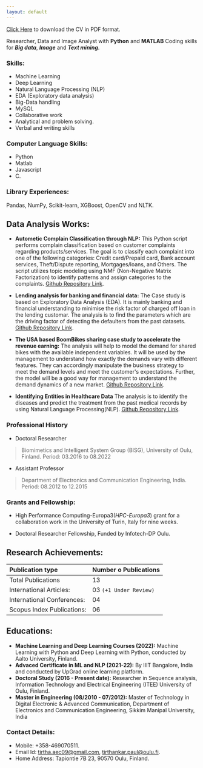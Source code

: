 ```yaml
---
layout: default
---
```


[Click Here](https://github.com/TirthankarPaul/portfolio/blob/master/assets/img/CV_Tirthankar%20Paul.pdf) to download the CV in PDF format.


Researcher, Data and Image Analyst with **Python** and **MATLAB** Coding skills for **_Big data_**, **_Image_** and **_Text mining_**. 


### Skills:

* Machine Learning
* Deep Learning
* Natural Language Processing (NLP)
* EDA (Exploratory data analysis)
* Big-Data handling
* MySQL
* Collaborative work
* Analytical and problem solving. 
* Verbal and writing skills

### Computer Language Skills:

* Python                                       
* Matlab
* Javascript                                   
* C.

### Library Experiences:   
Pandas, NumPy, Scikit-learn, XGBoost, OpenCV and NLTK.

## Data Analysis Works:
* **Autometic Complain Classification through NLP:** This Python script performs complain classification based on customer complaints regarding products/services. The goal is to classify each complaint into one of the following categories: Credit card/Prepaid card, Bank account services, Theft/Dispute reporting, Mortgages/loans, and Others. The script utilizes topic modeling using NMF (Non-Negative Matrix Factorization) to identify patterns and assign categories to the complaints. 
[Github Repository Link](https://github.com/TirthankarPaul/Complain_Classification.git).

* **Lending analysis for banking and financial data:** The Case study is based on Exploratory Data Analysis (EDA). It is mainly banking and financial understanding to minimise the risk factor of charged off loan in the lending customar. The analysis is to find the parameters which are the driving factor of detecting the defaulters from the past datasets.
[Github Repository Link](https://github.com/TirthankarPaul/LCCS.git).

* **The USA based BoomBikes sharing case study to accelerate the revenue earning:** The analysis will help to model the demand for shared bikes with the available independent variables. It will be used by the management to understand how exactly the demands vary with different features. They can accordingly manipulate the business strategy to meet the demand levels and meet the customer's expectations. Further, the model will be a good way for management to understand the demand dynamics of a new market.
[Github Repository Link](https://github.com/TirthankarPaul/TPassignment_BS.git). 

* **Identifying Entities in Healthcare Data** The analysis is to identify the diseases and predict the treatment from the past medical records by using Natural Language Processing(NLP).
[Github Repository Link](https://github.com/TirthankarPaul/Healthcare.git). 

### Professional History 
* Doctoral Researcher 
> Biomimetics and Intelligent System Group (BISG), University of Oulu, Finland. 
> Period: 03.2016 to 08.2022
* Assistant Professor  
> Department of Electronics and Communication Engineering, India.
> Period: 08.2012 to 12.2015

### Grants and Fellowship: 

* High Performance Computing-Europa3(_HPC-Europa3_) grant for a collaboration work in the University of Turin, Italy for nine weeks.

* Doctoral Researcher Fellowship, Funded by Infotech-DP Oulu.


## Research Achievements:  


| Publication type               |Number o Publications    | 
|:-------------------------------|:------------------------|
| Total Publications             | 13                      | 
| International Articles:        | 03 `(+1 Under Review)`  |  
| International Conferences:     | 04                      |  
| Scopus Index  Publications:    | 06                      | 

## Educations: 
* **Machine Learning and Deep Learning Courses (2022):** Machine Learning with Python and Deep Learning with Python, conducted by Aalto University, Finland. 
* **Advaced Certificate in ML and NLP (2021-22):** By IIIT Bangalore, India and conducted by UpGrad online learning platform.
* **Doctoral Study (2016 - Present date):** Researcher in Sequence analysis, Information Technology and Electrical Engineering (ITEE) University of Oulu, Finland.
* **Master in Engineering (08/2010 - 07/2012):** Master of Technology in Digital Electronic & Advanced Communication, Department of Electronics and Communication Engineering, Sikkim Manipal University, India


### Contact Details:
* Mobile: +358-469070511.
* Email Id: tirtha.aec09@gmail.com, tirthankar.paul@oulu.fi.
* Home Address: Tapiontie 7B 23, 90570 Oulu, Finland. 
  


    





